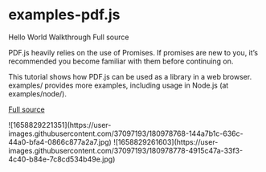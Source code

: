 # examples-pdf.js
Hello World Walkthrough
Full source

PDF.js heavily relies on the use of Promises. If promises are new to you, it’s recommended you become familiar with them before continuing on.

This tutorial shows how PDF.js can be used as a library in a web browser. examples/ provides more examples, including usage in Node.js (at examples/node/).
<p><a href="https://github.com/mozilla/pdf.js/blob/master/examples/learning/helloworld.html">Full source</a></p>
![1658829221351](https://user-images.githubusercontent.com/37097193/180978768-144a7b1c-636c-44a0-bfa4-0866c877a2a7.jpg)
![1658829261603](https://user-images.githubusercontent.com/37097193/180978778-4915c47a-33f3-4c40-b84e-7c8cd534b49e.jpg)
